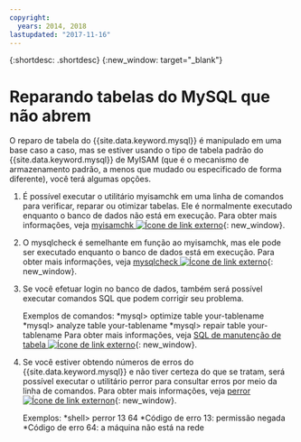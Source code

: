 ```yaml
---
copyright:
  years: 2014, 2018
lastupdated: "2017-11-16"
---
```


{:shortdesc: .shortdesc}
{:new_window: target="_blank"}

# Reparando tabelas do MySQL que não abrem

O reparo de tabela do {{site.data.keyword.mysql}} é manipulado em uma base caso a caso, mas se estiver usando o tipo de tabela padrão do {{site.data.keyword.mysql}} de MyISAM (que é o mecanismo de armazenamento padrão, a menos que mudado ou especificado de forma diferente), você terá algumas opções.

1. É possível executar o utilitário myisamchk em uma linha de comandos para verificar, reparar ou otimizar tabelas. Ele é normalmente executado enquanto o banco de dados não está em execução. Para obter mais informações, veja [myisamchk ![Ícone de link externo](../../icons/launch-glyph.svg "Ícone de link externo")](http://dev.mysql.com/doc/refman/5.0/en/myisamchk.html){: new_window}.
2. O mysqlcheck é semelhante em função ao myisamchk, mas ele pode ser executado enquanto o banco de dados está em execução. Para obter mais informações, veja [mysqlcheck ![Ícone de link externo](../../icons/launch-glyph.svg "Ícone de link externo")](http://dev.mysql.com/doc/refman/5.0/en/mysqlcheck.html){: new_window}.
3. Se você efetuar login no banco de dados, também será possível executar comandos SQL que podem corrigir seu problema.

    Exemplos de comandos:
    *mysql> optimize table your-tablename
    *mysql> analyze table your-tablename
    *mysql> repair table your-tablename
    Para obter mais informações, veja [SQL de manutenção de tabela ![Ícone de link externo](../../icons/launch-glyph.svg "Ícone de link externo")](http://dev.mysql.com/doc/refman/5.0/en/table-maintenance-sql.html){: new_window}.
4. Se você estiver obtendo números de erros do {{site.data.keyword.mysql}} e não tiver certeza do que se tratam, será possível executar o utilitário perror para consultar erros por meio da linha de comandos. Para obter mais informações, veja [perror ![Ícone de link externon](../../icons/launch-glyph.svg "Ícone de link externo")](http://dev.mysql.com/doc/refman/5.0/en/perror.html){: new_window}.

    Exemplos:
    *shell> perror 13 64
    *Código de erro 13: permissão negada
    *Código de erro 64: a máquina não está na rede
